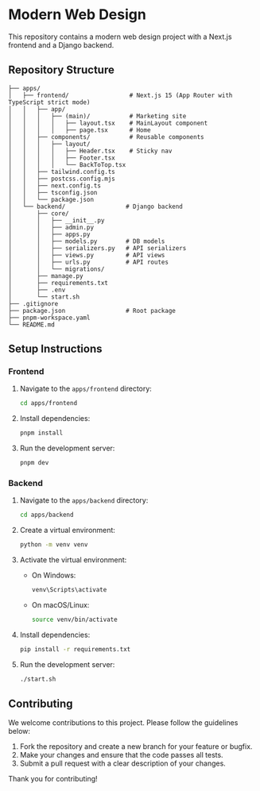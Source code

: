 # Modern Web Design

This repository contains a modern web design project with a Next.js frontend and a Django backend.

## Repository Structure

```
├── apps/
│   ├── frontend/                 # Next.js 15 (App Router with TypeScript strict mode)
│   │   ├── app/
│   │   │   ├── (main)/           # Marketing site
│   │   │   │   ├── layout.tsx    # MainLayout component
│   │   │   │   ├── page.tsx      # Home
│   │   ├── components/           # Reusable components
│   │   │   ├── layout/
│   │   │   │   ├── Header.tsx    # Sticky nav
│   │   │   │   ├── Footer.tsx
│   │   │   │   └── BackToTop.tsx
│   │   ├── tailwind.config.ts
│   │   ├── postcss.config.mjs
│   │   ├── next.config.ts
│   │   ├── tsconfig.json
│   │   └── package.json
│   └── backend/                 # Django backend
│       ├── core/
│       │   ├── __init__.py
│       │   ├── admin.py
│       │   ├── apps.py
│       │   ├── models.py        # DB models
│       │   ├── serializers.py   # API serializers
│       │   ├── views.py         # API views
│       │   ├── urls.py          # API routes
│       │   └── migrations/
│       ├── manage.py
│       ├── requirements.txt
│       ├── .env
│       └── start.sh
├── .gitignore
├── package.json                 # Root package
├── pnpm-workspace.yaml
└── README.md
```

## Setup Instructions

### Frontend

1. Navigate to the `apps/frontend` directory:
   ```sh
   cd apps/frontend
   ```

2. Install dependencies:
   ```sh
   pnpm install
   ```

3. Run the development server:
   ```sh
   pnpm dev
   ```

### Backend

1. Navigate to the `apps/backend` directory:
   ```sh
   cd apps/backend
   ```

2. Create a virtual environment:
   ```sh
   python -m venv venv
   ```

3. Activate the virtual environment:
   - On Windows:
     ```sh
     venv\Scripts\activate
     ```
   - On macOS/Linux:
     ```sh
     source venv/bin/activate
     ```

4. Install dependencies:
   ```sh
   pip install -r requirements.txt
   ```

5. Run the development server:
   ```sh
   ./start.sh
   ```

## Contributing

We welcome contributions to this project. Please follow the guidelines below:

1. Fork the repository and create a new branch for your feature or bugfix.
2. Make your changes and ensure that the code passes all tests.
3. Submit a pull request with a clear description of your changes.

Thank you for contributing!
